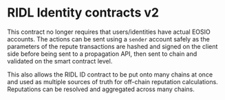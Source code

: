 # RIDL Identity contracts v2

This contract no longer requires that users/identities have actual EOSIO accounts.
The actions can be sent using a `sender` account safely as the parameters of the repute transactions are hashed and signed on the client side
before being sent to a propagation API, then sent to chain and validated on the smart contract level.

This also allows the RIDL ID contract to be put onto many chains at once and used as multiple sources of truth for off-chain reputation calculations.
Reputations can be resolved and aggregated across many chains.